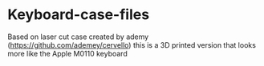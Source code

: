 # Keyboard-case-files

Based on laser cut case created by ademy (https://github.com/ademey/cervello) this is a 3D printed version that looks more like the Apple M0110 keyboard
